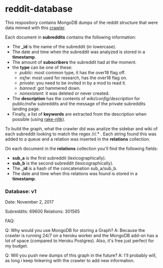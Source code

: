 # reddit-database

This respository contains MongoDB dumps of the reddit structure that were data minned with this [crawler](https://github.com/federicocalendino/reddit-sub-crawler).


Each document in **subreddits** contains the following information:
  * The **_id** is the name of the subreddit (in lowercase).
  * The date and time when the subreddit was analyzed is stored in a **timestamp**.
  * The amount of **subscribers** the subreddit had at the moment.
  * the **type** can be one of these: 
    * *public*: most common type, it has the over18 flag off.
    * *nsfw*: most used for research, has the over18 flag on.
    * *private*: you need to be invited in by a mod to read it.
    * *banned*: got hammered down.
    * *nonexistent*: it was deleted or never created.
  * The **description** has the contents of *wiki/config/description* for public/nsfw subreddits and the message of the private subreddits landing page.
  * Finally, a list of **keywords** are extracted from the description when possible (using [rake-nltk](https://github.com/csurfer/rake-nltk)).
  
To build the graph, what the crawler did was analize the sidebar and wiki of each subreddit looking to match the regex /r/.* . Each string found this was added to a queue and a relation was inserted in the **relations** collection.
  
On each document in the **relations** collection you'll find the following fields:
  * **sub_a** is the first subreddit (lexicographically).
  * **sub_b** is the second subreddit (lexicographically).
  * The **_id** is a hash of the concatenation sub_a/sub_b.
  * The date and time when this relations was found is stored in a **timestamp**.

### Database: v1
Date: November 2, 2017

Subreddits: 69600
Relations: 301565


FAQ:

Q: Why would you use MongoDB for storing a Graph?
A: Because the crawler is running 24/7 on a heroku worker and the MongoDB add-on has a lot of space (compared to Heroku Postgres). Also, it's free just perfect for my budget.

Q: Will you push new dumps of this graph in the future?
A: I'll probably will, as long i keep tinkering with the crawler to add new information.
